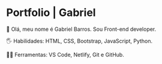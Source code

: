 # Portfolio | Gabriel
👨 Olá, meu nome é Gabriel Barros. Sou Front-end developer.

🖐 Habilidades: HTML, CSS, Bootstrap, JavaScript, Python.

👨‍💻 Ferramentas: VS Code, Netlify, Git e GitHub.
